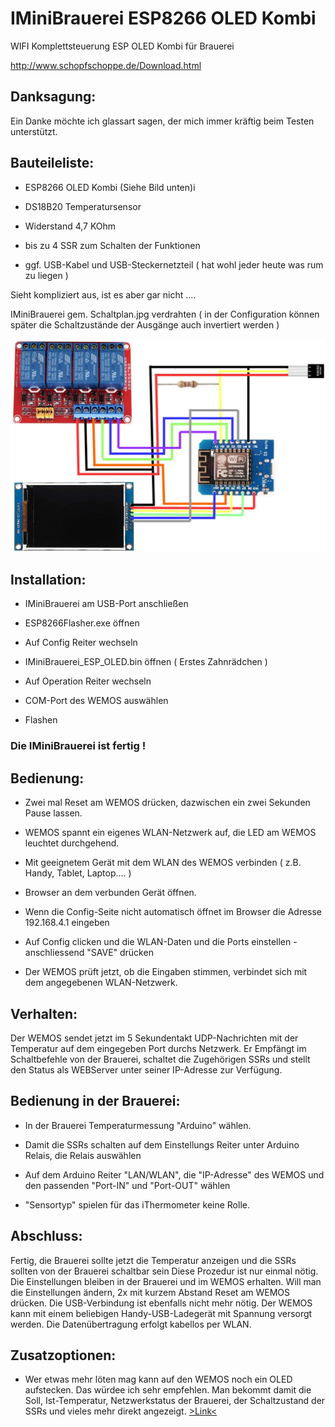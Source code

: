 IMiniBrauerei ESP8266 OLED Kombi
================================

WIFI Komplettsteuerung ESP OLED Kombi für Brauerei

http://www.schopfschoppe.de/Download.html

Danksagung:
-----------

Ein Danke möchte ich glassart sagen, der mich immer kräftig beim Testen
unterstützt.

Bauteileliste:
--------------

-   ESP8266 OLED Kombi (Siehe Bild unten)i

-   DS18B20 Temperatursensor

-   Widerstand 4,7 KOhm

-   bis zu 4 SSR zum Schalten der Funktionen

-   ggf. USB-Kabel und USB-Steckernetzteil ( hat wohl jeder heute was rum zu
    liegen )

Sieht kompliziert aus, ist es aber gar nicht ....

IMiniBrauerei gem. Schaltplan.jpg verdrahten ( in der Configuration können
später die Schaltzustände der Ausgänge auch invertiert werden )

![Schaltplan](Schaltplan.jpg)

Installation:
-------------

-   IMiniBrauerei am USB-Port anschließen

-   ESP8266Flasher.exe öffnen

-   Auf Config Reiter wechseln

-   IMiniBrauerei_ESP_OLED.bin öffnen ( Erstes Zahnrädchen )

-   Auf Operation Reiter wechseln

-   COM-Port des WEMOS auswählen

-   Flashen

### Die IMiniBrauerei ist fertig !

Bedienung:
----------

-   Zwei mal Reset am WEMOS drücken, dazwischen ein zwei Sekunden Pause lassen.

-   WEMOS spannt ein eigenes WLAN-Netzwerk auf, die LED am WEMOS leuchtet
    durchgehend.

-   Mit geeignetem Gerät mit dem WLAN des WEMOS verbinden ( z.B. Handy, Tablet,
    Laptop.... )

-   Browser an dem verbunden Gerät öffnen.

-   Wenn die Config-Seite nicht automatisch öffnet im Browser die Adresse
    192.168.4.1 eingeben

-   Auf Config clicken und die WLAN-Daten und die Ports einstellen -
    anschliessend "SAVE" drücken

-   Der WEMOS prüft jetzt, ob die Eingaben stimmen, verbindet sich mit dem
    angegebenen WLAN-Netzwerk.

Verhalten:
----------

Der WEMOS sendet jetzt im 5 Sekundentakt UDP-Nachrichten mit der Temperatur auf
dem eingegeben Port durchs Netzwerk. Er Empfängt im Schaltbefehle von der
Brauerei, schaltet die Zugehörigen SSRs und stellt den Status als WEBServer
unter seiner IP-Adresse zur Verfügung.

Bedienung in der Brauerei:
--------------------------

-   In der Brauerei Temperaturmessung "Arduino" wählen.

-   Damit die SSRs schalten auf dem Einstellungs Reiter unter Arduino Relais,
    die Relais auswählen

-   Auf dem Arduino Reiter "LAN/WLAN", die "IP-Adresse" des WEMOS und den
    passenden "Port-IN" und "Port-OUT" wählen

-   "Sensortyp" spielen für das iThermometer keine Rolle.

Abschluss:
----------

Fertig, die Brauerei sollte jetzt die Temperatur anzeigen und die SSRs sollten
von der Brauerei schaltbar sein Diese Prozedur ist nur einmal nötig. Die
Einstellungen bleiben in der Brauerei und im WEMOS erhalten. Will man die
Einstellungen ändern, 2x mit kurzem Abstand Reset am WEMOS drücken. Die
USB-Verbindung ist ebenfalls nicht mehr nötig. Der WEMOS kann mit einem
beliebigen Handy-USB-Ladegerät mit Spannung versorgt werden. Die
Datenübertragung erfolgt kabellos per WLAN.

Zusatzoptionen:
---------------

-   Wer etwas mehr löten mag kann auf den WEMOS noch ein OLED aufstecken. Das
    würdee ich sehr empfehlen. Man bekommt damit die Soll, Ist-Temperatur,
    Netzwerkstatus der Brauerei, der Schaltzustand der SSRs und vieles mehr
    direkt angezeigt.
    [\>Link\<](http://www.ebay.de/itm/WeMos-D1-mini-WiFi-OLED-0-66-I2C-TFT-Modul-ESP8266-NodeMcu-LUA-/291999752242?hash=item43fc8aa032:g:cRAAAOSwjDZYeWj1)  
    
